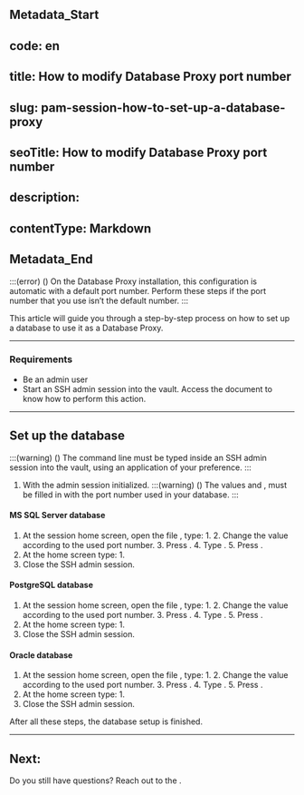 ## Metadata_Start 
## code: en
## title: How to modify Database Proxy port number 
## slug: pam-session-how-to-set-up-a-database-proxy 
## seoTitle: How to modify Database Proxy port number 
## description:  
## contentType: Markdown 
## Metadata_End
:::(error) ()
On the Database Proxy installation, this configuration is automatic with a default port number. Perform these steps  if the port number that you use isn’t the default number.
:::

This article will guide you through a step-by-step process on how to set up a database to use it as a Database Proxy. 

---
### Requirements

* Be an admin user
* Start an SSH admin session into the vault. Access the  document to know how to perform this action.

---
## Set up the database
:::(warning) ()
The command line must be typed inside an SSH admin session into the vault, using an application of your preference.
:::

1. With the  admin session initialized.
    :::(warning) ()
    The values  and , must be filled in with the port number used in your database.
    :::

#### MS SQL Server database

1. At the session home screen, open the file , type:
    1. 
    2. Change the  value according to the used port number.
    3. Press .
    4. Type .
    5. Press .
2. At the home screen type:
    1. 
3. Close the SSH admin session.

#### PostgreSQL database

1. At the session home screen, open the file , type:
    1. 
    2. Change the  value according to the used port number.
    3. Press .
    4. Type .
    5. Press .
2. At the home screen type:
    1. 
3. Close the SSH admin session.

#### Oracle database

1. At the session home screen, open the file , type:
    1. 
    2. Change the  value according to the used port number.
    3. Press .
    4. Type .
    5. Press .
2. At the home screen type:
    1. 
3. Close the SSH admin session.

After all these steps, the database setup is finished.

---
## Next:



Do you still have questions? Reach out to the .
